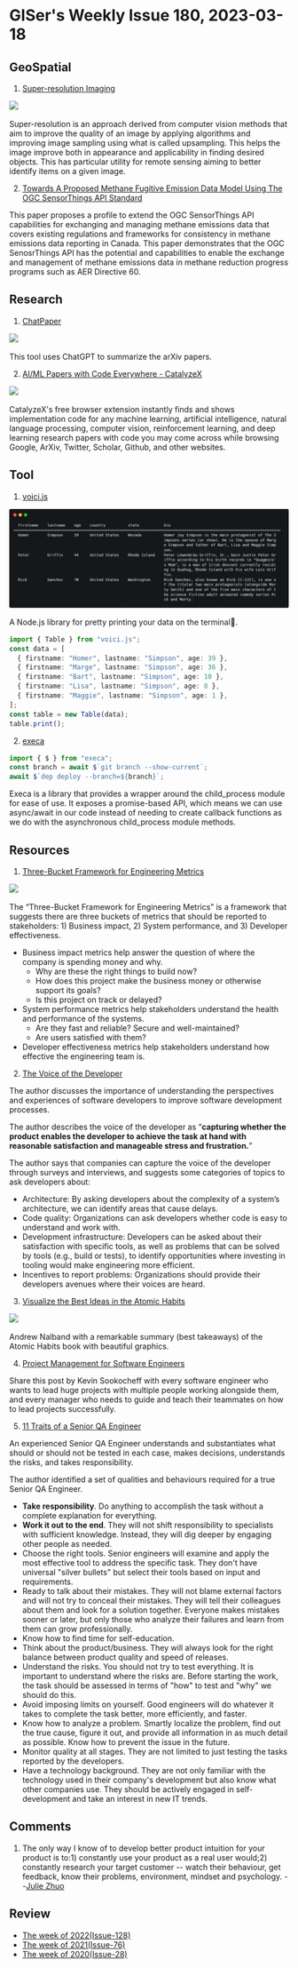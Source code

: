 # GISer's Weekly Issue 180, 2023-03-18

## GeoSpatial

1. [Super-resolution Imaging](https://www.gislounge.com/super-resolution-imaging/?utm_campaign=GISNL-2023-Mar-16)

![](https://cdn.shortpixel.ai/spai/w_810+q_glossy+ret_img+to_webp/https://www.gislounge.com/wp-content/uploads/2021/06/super-resolution-mapscaping.png)

Super-resolution is an approach derived from computer vision methods that aim to improve the quality of an image by applying algorithms and improving image sampling using what is called upsampling. This helps the image improve both in appearance and applicability in finding desired objects. This has particular utility for remote sensing aiming to better identify items on a given image.

2. [Towards A Proposed Methane Fugitive Emission Data Model Using The OGC SensorThings API Standard](https://www.researchgate.net/profile/Daniel-Romm-2/publication/369110146_Platial_Rhythm/links/6409fe86bcd7982d8d6e916e/Platial-Rhythm.pdf#page=90)

This paper proposes a profile to extend the OGC SensorThings API capabilities for exchanging and managing methane emissions data that covers existing regulations and frameworks for consistency in methane emissions data reporting in Canada. This paper demonstrates that the OGC SenosrThings API has the potential and capabilities to enable the exchange and management of methane emissions data in methane reduction progress programs such as AER Directive 60.

## Research

1. [ChatPaper](https://github.com/kaixindelele/ChatPaper/blob/main/readme_en.md)

![](https://github.com/kaixindelele/ChatPaper/blob/main/images/chatpaper_0314.png)

This tool uses ChatGPT to summarize the arXiv papers.

2. [AI/ML Papers with Code Everywhere - CatalyzeX](https://chrome.google.com/webstore/detail/aiml-papers-with-code-eve/aikkeehnlfpamidigaffhfmgbkdeheil)

![](https://lh3.googleusercontent.com/CZyBZe9z-d_XprmoqvzVHuaQWWSuxuBkVYC_xh_hyxMoav286J80U5Jv8x6AIroA5hz9CcyReyvP9Kh_-qJm1VbNiGY=w640-h400-e365-rj-sc0x00ffffff)

CatalyzeX's free browser extension instantly finds and shows implementation code for any machine learning, artificial intelligence, natural language processing, computer vision, reinforcement learning, and deep learning research papers with code you may come across while browsing Google, ArXiv, Twitter, Scholar, Github, and other websites.

## Tool

1. [voici.js](https://github.com/larswaechter/voici.js)

![](https://github.com/larswaechter/voici.js/raw/main/preview.png)

A Node.js library for pretty printing your data on the terminal🎨.

```ts
import { Table } from "voici.js";
const data = [
  { firstname: "Homer", lastname: "Simpson", age: 39 },
  { firstname: "Marge", lastname: "Simpson", age: 36 },
  { firstname: "Bart", lastname: "Simpson", age: 10 },
  { firstname: "Lisa", lastname: "Simpson", age: 8 },
  { firstname: "Maggie", lastname: "Simpson", age: 1 },
];
const table = new Table(data);
table.print();
```

2. [execa](https://github.com/sindresorhus/execa)

```ts
import { $ } from "execa";
const branch = await $`git branch --show-current`;
await $`dep deploy --branch=${branch}`;
```

Execa is a library that provides a wrapper around the child_process module for ease of use. It exposes a promise-based API, which means we can use async/await in our code instead of needing to create callback functions as we do with the asynchronous child_process module methods.

## Resources

1. [Three-Bucket Framework for Engineering Metrics](https://newsletter.abinoda.com/p/choosing-engineering-metrics)

![](https://substackcdn.com/image/fetch/f_auto,q_auto:good,fl_progressive:steep/https%3A%2F%2Fsubstack-post-media.s3.amazonaws.com%2Fpublic%2Fimages%2Feba972e1-f1bc-4bac-a011-08210a42ef2e_1578x736.png)

The “Three-Bucket Framework for Engineering Metrics” is a framework that suggests there are three buckets of metrics that should be reported to stakeholders: 1) Business impact, 2) System performance, and 3) Developer effectiveness.

- Business impact metrics help answer the question of where the company is spending money and why.
  - Why are these the right things to build now?
  - How does this project make the business money or otherwise support its goals?
  - Is this project on track or delayed?
- System performance metrics help stakeholders understand the health and performance of the systems.
  - Are they fast and reliable? Secure and well-maintained?
  - Are users satisfied with them?
- Developer effectiveness metrics help stakeholders understand how effective the engineering team is.

2. [The Voice of the Developer](https://newsletter.abinoda.com/p/voice-of-the-developer)

The author discusses the importance of understanding the perspectives and experiences of software developers to improve software development processes.

The author describes the voice of the developer as “**capturing whether the product enables the developer to achieve the task at hand with reasonable satisfaction and manageable stress and frustration.**”

The author says that companies can capture the voice of the developer through surveys and interviews, and suggests some categories of topics to ask developers about:

- Architecture: By asking developers about the complexity of a system’s architecture, we can identify areas that cause delays.
- Code quality: Organizations can ask developers whether code is easy to understand and work with.
- Development infrastructure: Developers can be asked about their satisfaction with specific tools, as well as problems that can be solved by tools (e.g., build or tests), to identify opportunities where investing in tooling would make engineering more efficient.
- Incentives to report problems: Organizations should provide their developers avenues where their voices are heard.

3. [Visualize the Best Ideas in the Atomic Habits](https://twitter.com/nalband/status/1631338158976638976)

![](https://pbs.twimg.com/media/FqOtaFcXwAAUODc?format=jpg&name=900x900)

Andrew Nalband with a remarkable summary (best takeaways) of the Atomic Habits book with beautiful graphics.

4. [Project Management for Software Engineers](https://sookocheff.com/post/engineering-management/project-management-for-software-engineers/)

Share this post by Kevin Sookocheff with every software engineer who wants to lead huge projects with multiple people working alongside them, and every manager who needs to guide and teach their teammates on how to lead projects successfully.

5. [11 Traits of a Senior QA Engineer](https://medium.com/@FunCorp/11-traits-of-a-senior-qa-engineer-4181fe907ce3)

An experienced Senior QA Engineer understands and substantiates what should or should not be tested in each case, makes decisions, understands the risks, and takes responsibility.

The author identified a set of qualities and behaviours required for a true Senior QA Engineer.

- **Take responsibility**. Do anything to accomplish the task without a complete explanation for everything.
- **Work it out to the end**. They will not shift responsibility to specialists with sufficient knowledge. Instead, they will dig deeper by engaging other people as needed.
- Choose the right tools. Senior engineers will examine and apply the most effective tool to address the specific task. They don't have universal "silver bullets" but select their tools based on input and requirements.
- Ready to talk about their mistakes. They will not blame external factors and will not try to conceal their mistakes. They will tell their colleagues about them and look for a solution together. Everyone makes mistakes sooner or later, but only those who analyze their failures and learn from them can grow professionally.
- Know how to find time for self-education.
- Think about the product/business. They will always look for the right balance between product quality and speed of releases.
- Understand the risks. You should not try to test everything. It is important to understand where the risks are. Before starting the work, the task should be assessed in terms of "how" to test and "why" we should do this.
- Avoid imposing limits on yourself. Good engineers will do whatever it takes to complete the task better, more efficiently, and faster.
- Know how to analyze a problem. Smartly localize the problem, find out the true cause, figure it out, and provide all information in as much detail as possible. Know how to prevent the issue in the future.
- Monitor quality at all stages. They are not limited to just testing the tasks reported by the developers.
- Have a technology background. They are not only familiar with the technology used in their company's development but also know what other companies use. They should be actively engaged in self-development and take an interest in new IT trends.

## Comments

1.  The only way I know of to develop better product intuition for your product is to:1) constantly use your product as a real user would;2) constantly research your target customer -- watch their behaviour, get feedback, know their problems, environment, mindset and psychology.
    --[Julie Zhuo](https://nitter.net/joulee/status/1636759813567959041#m)

## Review

- [The week of 2022(Issue-128)](../2022/issue-128.md)
- [The week of 2021(Issue-76)](../2021/issue-76.md)
- [The week of 2020(Issue-28)](../2020/issue-28.md)
